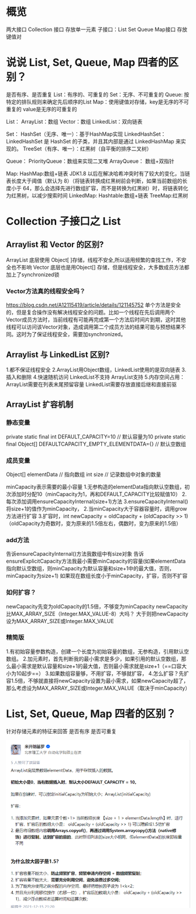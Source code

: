 # 概览
两大接口
Collection 接口 存放单一元素   子接口：List Set Queue
Map接口   存放键值对

# 说说 List, Set, Queue, Map 四者的区别？
是否有序、是否重复
List：有序的、可重复的
Set：无序、不可重复的
Queue: 按特定的排队规则来确定先后顺序的List
Map：使用键值对存储，key是无序的不可重复的  value是无序的可重复的

List：
ArrayList：数组
Vector：数组
LinkedList：双向链表

Set：
HashSet（无序、唯一）：基于HashMap实现
LinkedHashSet：LinkedHashSet 是 HashSet 的子类，并且其内部是通过 LinkedHashMap 来实现的。
TreeSet（有序、唯一）：红黑树（自平衡的排序二叉树）

Queue：
PriorityQueue：数组来实现二叉堆
ArrayQueue： 数组+双指针

Map:
HashMap:数组+链表   JDK1.8 以后在解决哈希冲突时有了较大的变化，当链表长度大于阈值（默认为 8）（将链表转换成红黑树前会判断，如果当前数组的长度小于 64，那么会选择先进行数组扩容，而不是转换为红黑树）时，将链表转化为红黑树，以减少搜索时间
LinkedMap:
Hashtable:数组+链表
TreeMap:红黑树 


# Collection 子接口之 List
## Arraylist 和 Vector 的区别?
ArrayList 底层使用 Object[ ]存储，线程不安全,所以适用频繁的查找工作，不安全也不影响
Vector  底层也是用Object[] 存储，但是线程安全，大多数成员方法都加上了synchronized锁
### Vector方法真的线程安全吗？
https://blog.csdn.net/A12115419/article/details/121145752
单个方法是安全的，但是复合操作没有解决线程安全的问题。比如一个线程在先后调用两个Vector成员方法时，当前线程有可能再完成第一个方法后时间片到期，这时其他线程可以访问该Vector对象，造成调用第二个成员方法的结果可能与预想结果不同。这时为了保证线程安全，需要加synchronized。




## Arraylist 与 LinkedList 区别?
1.都不保证线程安全
2.ArrayList用Object数组，LinkedList使用的是双向链表
3.插入和删除
4.快速随机访问
LinkedList不支持 ArrayList支持
5.内存空间占用：
ArrayList需要在列表末尾预留容量
LinkedList需要存放直接后继和直接前驱


## ArrayList 扩容机制
### 静态变量
private static final int DEFAULT_CAPACITY=10    // 默认容量为10
private static final Object[] DEFAULTCAPACITY_EMPTY_ELEMENTDATA={}    // 默认空数组
### 成员变量
Object[] elementData   //  指向数组
int size  //  记录数组中对象的数量


minCapacity表示需要的最小容量
1.无参构造的elementData指向默认空数组，初次添加时分配10（minCapacity为1，再和DEFAULT_CAPACITY比较赋值10）
2.每次添加调用ensureCapacityInternal(size+1)方法
3.ensureCapacityInternal()将size+1的值作为minCapacity，
2.当minCapacity大于容器容量时，调用grow方法进行扩容
3.扩容时，int newCapacity = oldCapacity + (oldCapacity >> 1) （oldCapacity为奇数时，变为原来的1.5倍左右，偶数时，变为原来的1.5倍）

### add方法
告诉ensureCapacityInternal()方法我数组中有size对象 
告诉ensureExplicitCapacity方法我最小需要minCapacity的容量(如果elementData指向默认空数组，则minCapacity为默认容量和size+1中的最大值，否则，minCapacity为size+1)
如果现在数组长度小于minCapacity，扩容，否则不扩容

### 如何扩容？
newCapacity先变为oldCapacity的1.5倍，不够变为minCapacity
newCapacity比MAX_ARRAY_SIZE（Integer.MAX_VALUE-8）大吗？
大于则把newCapacity设为MAX_ARRAY_SIZE或Integer.MAX_VALUE


### 精简版
1.有初始容量参数构造，创建一个长度为初始容量的数组，无参构造，引用默认空数组。
2.加元素时，首先判断我的最小需求是多少，如果引用的默认空数组，那么最小需求是默认容量和size+1的最大值，否则最小需求就是size+1（==口容大小为10起步==）
3.如果数组容量够，不用扩容，不够就扩容，
4.怎么扩容？先扩容1.5倍，不够就直接将newCapacity设置为最小需求，如果newCapacity超了，那么考虑设为MAX_ARRAY_SIZE或Integer.MAX_VALUE（取决于minCapacity）

# List, Set, Queue, Map 四者的区别？
 针对存储元素的特征来回答
 是否有序 是否可重复


 ![](images/2022-04-26-23-45-45.png)
